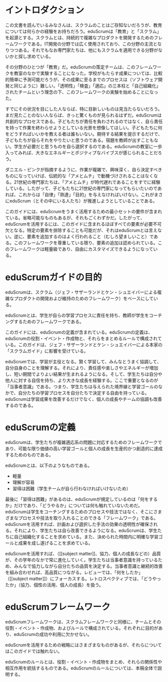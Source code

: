 <!--Introduction-->
# イントロダクション

<!-- Most of you reading this paper will not be familiar with Scrum but probably will have a background in education. eduScrum has it origins in both; education and Scrum. Scrum is a framework for developing and sustaining complex products. Therefore it is widely used in IT development and about to become mainstream in this area. However, more and more professionals are exploring alternative areas where Scrum can be applied. -->

この文書を読んでいるみなさんは、スクラムのことはご存知ないだろうが、教育については何らかの経験をお持ちだろう。eduScrumは「教育」と「スクラム」を起源とする。スクラムとは、持続的で複雑なプロダクトを開発するためのフレームワークである。IT開発の分野では広く使用されており、この分野の主流となりつつある。それでもなお専門家たちは、他にもスクラムを適用できる分野がないかと探し求めている。

<!-- One of these areas is Education. This triggered the eduScrum Team to experiment with this framework in a class-room setting. Although the outcome of school results are relatively easy to predict, the process to achieve these outcomes is a rather complex one as with software development. The pillars Transparency, Inspection and Adaption together with Self-Organizing teams triggered the Team to experiment with this framework. -->
その分野のひとつが「教育」だ。eduScrumの策定チームは、このフレームワークを教室のなかで実験することになった。学校がもたらす成果については、比較的簡単に予測可能だろうが、その成果に至るまでのプロセスは（ソフトウェア開発と同じように）難しい。「透明性」「検査」「適応」の三本柱と「自己組織化」されたチームという理念の下、このフレームワークの実験を始めることになった。

<!-- For all of you who had a chance to witness what is going on, it is no longer a secret. For those of you who did not have a chance I can assure you that you will be surprised. eduScrum is a cocreative process. Imagine children not being held responsible but feeling responsible for completing work. No one telling the children what and how to do it but only what the expected results are, and they want to do it. Homework is no longer dictated by the teacher, but taken up as deemed appropriate by the students. When you are in a eduScrum class you can feel the energy and positive vibe. -->
すでにその状況を目にした人ならば、特に目新しいものは見当たらないだろう。まだ見たことのない人ならば、きっと驚くものが見られるはずだ。eduScrumは共創的なプロセスである。子どもたちが責任を負わされるのではなく、自ら責任を持って作業を終わらせようとしている光景を想像してほしい。子どもたちに何をどうすればいいかを教える者は誰もいない。期待する結果を提示するだけで、子どもたちが自らそれをやりたいと思うのである。宿題を教師が出すこともない。学生が必要だと思うものを自ら選択するのである。eduScrumの教室に一歩入ってみれば、大きなエネルギーとポジティブなバイブスが感じられることだろう。

<!-- As Dan Pink points out in his theory, people are no longer motivated by the traditional "Carrot and Stick" method when tasks become more complex, interesting and self-directing. 
This describes our 21st century professionals who are already experiencing that the "carrot and stick" is obsolete. So if we want to prepare our children to become 21st century professionals we will have to give them Autonomy, Mastery and Purpose. This is exactly what eduScrum, and the people behind it, will facilitate. -->
ダニエル・ピンクが指摘するように、作業が複雑で、興味深く、自ら決定すべきものになっていけば、伝統的な「アメとムチ」で動機づけされることはなくなる。21世紀の専門家たちは、「アメとムチ」が時代遅れであることをすでに経験している。したがって、子どもたちに21世紀の専門家になってもらいたいのであれば、これからは「自律」「熟達」「目的」を与えなければいけない。これがまさにeduScrum（とその中にいる人たち）が推進しようとしていることである。


<!-- This guide contains the minimum set of requirements for successfully working with eduScrum. Any element that could be removed has been removed, but no more than that. Therefore all elements presented in this guide are mandatory for working with eduScrum. If you choose to eliminate certain elements, that's fine. But then it is no longer eduScrum. Adding elements to this framework is very common (and desirable) and as long as the framework is respected this is fine. The framework is lightweight and offers plenty of room for a personal touch.  -->

このガイドには、eduScrumをうまく活用するための最小セットの要件が含まれている。省略可能なものもあるが、それもごくわずかだ。したがって、eduScrumを活用するには、このガイドに含まれるほぼすべての要素が必要不可欠となる。特定の要素を排除することも可能だが、それはeduScrumとは言えない。逆に、要素を追加するのはよく行われること（むしろ望ましいこと）である。このフレームワークを尊重している限り、要素の追加は認められている。このフレームワークは軽量級であり、自由にカスタマイズできるようになっている。

<!-- 「省略可能なものはすでに省略した」だと「わずか（no more than that）」が意味不明に -->

<!-- # Purpose of the eduScrum Guide-->
# eduScrumガイドの目的

<!-- eduScrum is based on Scrum (a framework for developing and sustaining complex products - Jeff Sutherland & Ken Schwaber 2013). -->

eduScrumは、スクラム（ジェフ・サザーランドとケン・シュエイバーによる複雑なプロダクトの開発および維持のためのフレームワーク）をベースにしている。

<!-- eduScrum is a framework for coaching students where the responsibility for the learning process is delegated from teachers to students. -->

eduScrumとは、学生が自らの学習プロセスに責任を持ち、教師が学生をコーチングするためのフレームワークである。

<!-- This Guide contains the definition of eduScrum. This includes the eduScrum roles, events, artifacts and the rules that bind them together. This Guide was inspired by the original Scrum Guide by Jeff Sutherland and Ken Schwaber.  -->
このガイドには、eduScrumの定義が含まれている。eduScrumの定義は、eduScrumの役割・イベント・作成物と、それらをまとめるルールで構成されている。このガイドは、ジェフ・サザーランドとケン・シュエイバーによる本家の「スクラムガイド」に影響を受けている。

<!-- In eduScrum learning takes center stage; learn smarter, improve collaboration and get to know yourself better. 
This way of working also creates more responsibility, fun and energy that lead to better results and shorter turnaround times. 
Because of this 
students experience strong personal growth that strengthens their confidence in themselves and others. 
The key to all this is ownership; the students have the freedom to determine their own learning process within given boundaries and learning goals. eduScrum does not only improve study results but also improves personal development and collaboration within a team. -->

eduScrumでは、学習が主役となる。賢く学習して、みんなとうまく協調して、自分自身のことを理解する。それにより、責任感や楽しさやエネルギーが増加し、短い期間でよりよい結果が生まれるようになる。そして、学生たちは自分や他人に対する自信を持ち、より大きな成長を経験する。ここで重要となるのが「当事者意識」である。つまり、学生たちは与えられた境界線と学習ゴールのなかで、自分たちの学習プロセスを自分たちで決定する自由を持っている。eduScrumは学習成果を改善するだけでなく、個人の成長やチームの協調も改善するのである。


<!-- # Definition of eduScrum-->
# eduScrumの定義

<!-- eduScrum: A framework within which students can tackle complex adaptive problems, while productively and creatively achieving learning goals and personal growth of the highest possible value. eduScrum is: -->

eduScrumは、学生たちが複雑適応系の問題に対応するためのフレームワークであり、可能な限り価値の高い学習ゴールと個人の成長を生産的かつ創造的に達成するためのものである。

eduScrumとは、以下のようなものである。

<!--
	Lightweight
	Easy to understand
	Difficult to master (because the Student Teams have to do it themselves).
-->

* 軽量
* 理解が容易
* 習得は困難（学生チームが自ら行わなければいけないため）

<!-- The last because eduScrum only prescribes the "What" and not the "How". eduScrum is not a process or technique for coaching students; it is a framework within which you can employ various processes and techniques. 
eduScrum provides transparency on effectiveness of plans and the chosen approach so students can improve themselves. 
eduScrum challenges students on self-organization and quality of work within a given time frame with clear learning goals. 
-->

最後に「習得は困難」があるのは、eduScrumが規定しているのは「何をするか」だけであり、「どうやるか」については何も触れていないためだ。eduScrumは学生をコーチングするためのプロセスや技法ではなく、そこにさまざまなプロセスや技法を取り入れることのできる「フレームワーク」である。eduScrumを活用すれば、計画および選択した手法の効果の透明性が確保される。それにより、学生たちは自ら改善できるようになる。eduScrumは、学生たちに自己組織化することを求めている。また、決められた時間内に明確な学習ゴールと成果を成し遂げることを求めている。


<!-- With eduScrum quality (with respect to subject matter, collaboration and personal development) is constantly evolving during the school year. Students co-determine their own quality of work as a result of ownership. Ownership combined with continuous improvement leads to higher quality. In a Review the focus is on the "What" (subject matter). The Retrospective is about the “How” (collaboration, using personal qualities, personal development).-->

eduScrumを活用すれば、（[[subject matter]]、協力、個人の成長などの）品質が、その学年のなかで常に進化していく。学生たちは当事者意識を持っているため、みんなで協力しながら自分たちの品質を決定する。当事者意識と継続的改善を組み合わせれば、高品質につながる。レビューでは、「何をしたか」（[[subject matter]]）にフォーカスする。レトロスペクティブでは、「どうやったか」（協力、個性の活用、個人の成長）を扱う。



<!--# eduScrum Framework-->
# eduScrumフレームワーク

<!-- The eduScrum framework, like the Scrum framework, consists of Teams and their associated roles, events, artifacts and rules. 
Each component within the framework serves a specific purpose and is essential to eduScrum's success and usage.  -->

eduScrumフレームワークは、スクラムフレームワークと同様に、チームとその役割・イベント・作成物、およびルールで構成されている。それぞれに目的があり、eduScrumの成功や利用に欠かせない。

<!-- Specific implementation strategies of eduScrum may vary and are not a part of this Guide. -->

eduScrumを活用するための戦略にはさまざまなものがあるが、それらについてはこのガイドでは触れない。

<!--The rules of eduScrum bind together the events, roles, and artifacts, governing the relationships and interaction between them. The rules of eduScrum are described throughout the body of this document.-->

eduScrumのルールとは、役割・イベント・作成物をまとめ、それらの関係性や相互作用を統括するものである。eduScrumのルールについては、本稿全体で説明する。


<!-- EOF -->
